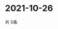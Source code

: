 # 2021-10-26
  共 0条

  <!-- BEGIN -->
  <!-- 最后更新时间Tue Oct 26 2021 23:03:14 GMT+0000 (Coordinated Universal Time) -->
  
  <!-- END -->
  
  